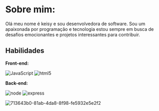 
# Sobre mim:

Olá meu nome é keisy e sou desenvolvedora de software.
Sou um apaixonada por programação e tecnologia estou
sempre em busca de desafios emocionantes e projetos interessantes para contribuir. 


## Habilidades

**Front-end:**

![JavaScript](https://img.shields.io/badge/JavaScript-F7DF1E.svg?style=for-the-badge&logo=JavaScript&logoColor=black)
![html5](https://img.shields.io/badge/HTML5-E34F26.svg?style=for-the-badge&logo=HTML5&logoColor=white)


**Back-end:** 

![node](https://img.shields.io/badge/Node.js-339933.svg?style=for-the-badge&logo=nodedotjs&logoColor=white)
![express](https://img.shields.io/badge/Express-000000.svg?style=for-the-badge&logo=Express&logoColor=white)










![713643b0-81ab-4da8-8f98-fe5932e5e2f2](https://github.com/keisymars/dio-lab-open-source/assets/123252556/2d61c82d-a017-449d-ad34-656740bfe70d)

